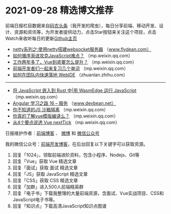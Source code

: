 # 2021-09-28 精选博文推荐

前端日报栏目数据来自[码农头条](https://toutiao.qdkfweb.cn/)（我开发的爬虫），每日分享前端、移动开发、设计、资源和资讯等，为开发者提供动力，点击Star按钮来关注这个项目，点击Watch来收听每日的更新[Github主页](https://github.com/kujian/frontendDaily)
* [netty系列之:使用netty搭建websocket服务器](http://www.flydean.com/23-netty-websocket-server/) （www.flydean.com）
* [如何循序渐进攻克JavaScript难点？](https://mp.weixin.qq.com/s?__biz=Mzg5ODA5NTM1Mw==&mid=2247496031&idx=1&sn=9f4646f61e487227bbead8379669be3d) （mp.weixin.qq.com）
* [工作两年多了，Vue到底要怎么提升？](https://mp.weixin.qq.com/s?__biz=MzIyMDkwODczNw==&mid=2247501872&idx=1&sn=073ee66a8f167b21255d6524658c50d6) （mp.weixin.qq.com）
* [前端开发者们一起来复习几个单词](https://mp.weixin.qq.com/s/o_LsblkZT3eL8H5G_zPRPQ) （mp.weixin.qq.com）
* [如何在团队内快速落地 WebIDE](https://zhuanlan.zhihu.com/p/411030285?hmsr=toutiao.io&utm_campaign=toutiao.io&utm_medium=toutiao.io&utm_source=toutiao.io) （zhuanlan.zhihu.com）

***
* [将 JavaScript 嵌入到 Rust 中|用 WasmEdge 运行 JavaScript](https://mp.weixin.qq.com/s?__biz=MzI2MjkxNjA2Mg==&mid=2247484297&idx=1&sn=14e3dfb75937edd18313ecef32b3580c) （mp.weixin.qq.com）
* [Angular 学习之路 16 – 服务](https://www.devbean.net/2021/09/angular-study-road-service/) （www.devbean.net）
* [你不知道的JS 沙箱隔离](https://mp.weixin.qq.com/s?__biz=MzI0MzIyMDM5Ng==&mid=2649838883&idx=1&sn=51ec925777041a5c4a0e4001b6b1b3a3) （mp.weixin.qq.com）
* [你真的了解vue模版编译么？](https://mp.weixin.qq.com/s?__biz=MzU0OTExNzYwNg==&mid=2247491420&idx=1&sn=2c41fe3e7f643826e5d04136b1ad76ec) （mp.weixin.qq.com）
* [从4个要点说透 Vue nextTick](https://mp.weixin.qq.com/s?__biz=MzkyOTIxMDAzNw==&mid=2247490292&idx=1&sn=1bb8ca2dac64f74f714c20dcf71bfc9c) （mp.weixin.qq.com）

日报维护作者：[前端博客](https://qdkfweb.cn/) 、 [微博](http://weibo.com/kujian) 和 [微信公众号](https://open.weixin.qq.com/qr/code?username=caibaojian_com)

我的微信公众号：[前端开发博客](https://open.weixin.qq.com/qr/code?username=caibaojian_com)，在后台回复以下关键字可以获取资源。

1. 回复「1024」，领取前端进阶资料，包含小程序、Nodejs、Git等
2. 回复「Vue」获取 Vue 精选文章
3. 回复「面试」获取 面试 精选文章
4. 回复「JS」获取 JavaScript 精选文章
5. 回复「CSS」获取 CSS 精选文章
6. 回复「加群」进入500人前端精英群
7. 回复「电子书」下载我整理的大量前端资源，含面试、Vue实战项目、CSS和JavaScript电子书等。
8. 回复「知识点」下载高清JavaScript知识点图谱